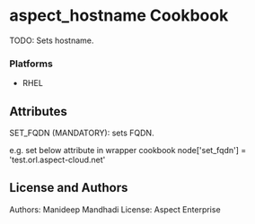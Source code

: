 # aspect_hostname Cookbook

TODO: Sets hostname.

### Platforms

- RHEL

## Attributes

SET_FQDN (MANDATORY): sets FQDN.

e.g.
 set below attribute in wrapper cookbook
 node['set_fqdn'] = 'test.orl.aspect-cloud.net'

## License and Authors

Authors: Manideep Mandhadi 
License: Aspect Enterprise

